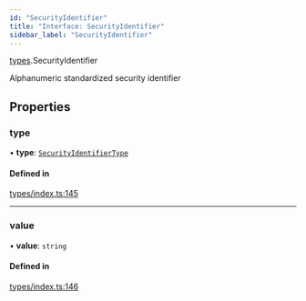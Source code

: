 ```yaml
---
id: "SecurityIdentifier"
title: "Interface: SecurityIdentifier"
sidebar_label: "SecurityIdentifier"
---
```


[types](../../../modules/Types/Types.md).SecurityIdentifier

Alphanumeric standardized security identifier

## Properties

### type

• **type**: [`SecurityIdentifierType`](../../../enums/Types/SecurityIdentifierType/SecurityIdentifierType.md)

#### Defined in

[types/index.ts:145](https://github.com/PolymeshAssociation/polymesh-sdk/blob/5a778578/src/types/index.ts#L145)

___

### value

• **value**: `string`

#### Defined in

[types/index.ts:146](https://github.com/PolymeshAssociation/polymesh-sdk/blob/5a778578/src/types/index.ts#L146)
